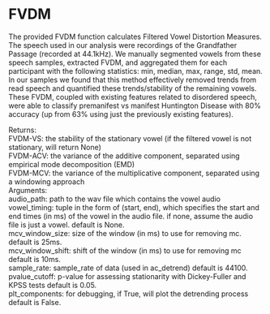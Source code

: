 # FVDM

The provided FVDM function calculates Filtered Vowel Distortion Measures. 
The speech used in our analysis were recordings of the Grandfather Passage (recorded at 44.1kHz). We manually segmented vowels from these speech samples, extracted FVDM, and aggregated them for each participant with the following statistics: min, median, max, range, std, mean. In our samples we found that this method effectively removed trends from read speech and quantified these trends/stability of the remaining vowels. These FVDM, coupled with existing features related to disordered speech, were able to classify premanifest vs manifest Huntington Disease with 80% accuracy (up from 63% using just the previously existing features).   

Returns:  
  FVDM-VS: the stability of the stationary vowel
          (if the filtered vowel is not stationary, will return None)  
  FVDM-ACV: the variance of the additive component, 
          separated using empirical mode decomposition (EMD)  
  FVDM-MCV: the variance of the multiplicative component, 
          separated using a windowing approach  
Arguments:  
  audio_path: path to the wav file which contains the vowel audio  
  vowel_timing: tuple in the form of (start, end), which specifies
            the start and end times (in ms) of the vowel in the audio file. 
            if none, assume the audio file is just a vowel. 
            default is None.  
  mcv_window_size: size of the window (in ms) to use for removing mc.
            default is 25ms.  
  mcv_window_shift: shift of the window (in ms) to use for removing mc 
            default is 10ms.  
  sample_rate: sample_rate of data (used in ac_detrend)
            default is 44100.  
  pvalue_cutoff: p-value for assessing stationarity with Dickey-Fuller
            and KPSS tests 
            default is 0.05.  
  plt_components: for debugging, if True, will plot the detrending process
            default is False.  
